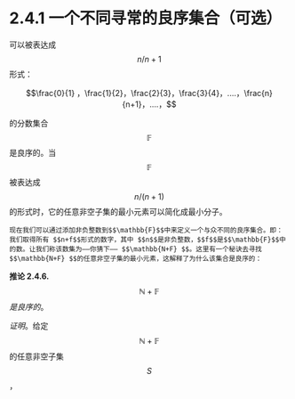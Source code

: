 # 2.4.1 一个不同寻常的良序集合（可选）

可以被表达成 $$n/n+1$$形式：

 $$\frac{0}{1} ，\frac{1}{2}，\frac{2}{3}，\frac{3}{4}，....，\frac{n}{n+1}，....，$$

的分数集合$$\mathbb{F}$$是良序的。当$$\mathbb{F}$$被表达成 $$n/(n+1)$$的形式时，它的任意非空子集的最小元素可以简化成最小分子。

    现在我们可以通过添加非负整数到$$\mathbb{F}$$中来定义一个与众不同的良序集合。即：我们取得所有 $$n+f$$形式的数字，其中 $$n$$是非负整数，$$f$$是$$\mathbb{F}$$中的数。让我们称该数集为——你猜下—— $$\mathbb{N+F} $$。这里有一个秘诀去寻找$$\mathbb{N+F} $$的任意非空子集的最小元素，这解释了为什么该集合是良序的：

**推论 2.4.6.** $$\mathbb{N}+\mathbb{F}$$_是良序的_。 

_证明_。给定$$\mathbb{N}+\mathbb{F}$$的任意非空子集 $$S$$， 

